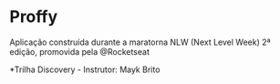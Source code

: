 # Proffy
Aplicação construída durante a maratorna NLW (Next Level Week) 2ª edição, promovida pela @Rocketseat

*Trilha Discovery - Instrutor: Mayk Brito



